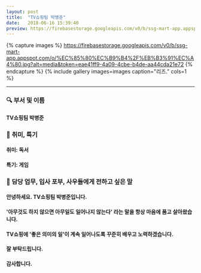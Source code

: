 ```yaml
---
layout: post
title:  "TV쇼핑팀 박병준"
date:   2018-06-16 15:39:40
preview: https://firebasestorage.googleapis.com/v0/b/ssg-mart-app.appspot.com/o/%EB%8F%99%EA%B8%B0%EC%82%AC%EC%A7%84%2F191916.jpg?alt=media&token=ffb1af81-c718-4bb1-b9cd-5e1b7d0eb5a5
---
```


{% capture images %}
https://firebasestorage.googleapis.com/v0/b/ssg-mart-app.appspot.com/o/%EC%85%80%EC%B9%B4%2F%EB%B3%91%EC%A4%80.jpg?alt=media&token=eae41ff9-4a09-4cbe-b4de-aa44cda21e72
{% endcapture %}
{% include gallery images=images caption="리즈." cols=1 %}

---

### 🔍 **부서 및 이름**

#### TV쇼핑팀 박병준
    
### 🔔 **취미, 특기**

#### 취미: 독서
  
#### 특기: 게임

### 🔔 **담당 업무, 입사 포부, 사우들에게 전하고 싶은 말**

#### 안녕하세요. TV쇼핑팀 박병준입니다.
    
#### '아무것도 하지 않으면 아무일도 일어나지 않는다' 라는 말을 항상 마음에 품고 살아왔습니다.
    
#### TV쇼핑에 '좋은 의미의 일'이 계속 일어나도록 꾸준히 배우고 노력하겠습니다.
 
#### 잘 부탁드립니다.

#### 감사합니다.